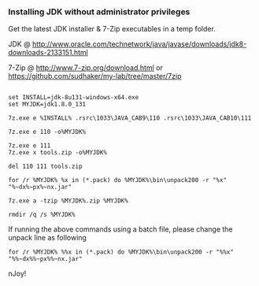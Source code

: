 ### Installing JDK without administrator privileges

Get the latest JDK installer & 7-Zip executables in a temp folder.

JDK @ http://www.oracle.com/technetwork/java/javase/downloads/jdk8-downloads-2133151.html

7-Zip @ http://www.7-zip.org/download.html or https://github.com/sudhaker/my-lab/tree/master/7zip

```

set INSTALL=jdk-8u131-windows-x64.exe
set MYJDK=jdk1.8.0_131

7z.exe e %INSTALL% .rsrc\1033\JAVA_CAB9\110 .rsrc\1033\JAVA_CAB10\111

7z.exe e 110 -o%MYJDK%

7z.exe e 111
7z.exe x tools.zip -o%MYJDK%

del 110 111 tools.zip

for /r %MYJDK% %x in (*.pack) do %MYJDK%\bin\unpack200 -r "%x" "%~dx%~px%~nx.jar"

7z.exe a -tzip %MYJDK%.zip %MYJDK%

rmdir /q /s %MYJDK%

```

If running the above commands using a batch file, please change the unpack line as following

```
for /r %MYJDK% %%x in (*.pack) do %MYJDK%\bin\unpack200 -r "%%x" "%%~dx%%~px%%~nx.jar"
```

nJoy!
